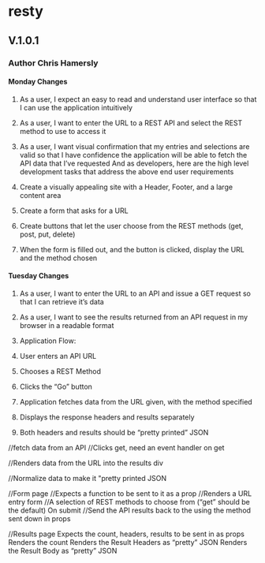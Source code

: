 # resty

## V.1.0.1
###  Author Chris Hamersly

#### Monday Changes

1. As a user, I expect an easy to read and understand user interface so that I can use the application intuitively
1. As a user, I want to enter the URL to a REST API and select the REST method to use to access it
1. As a user, I want visual confirmation that my entries and selections are valid so that I have confidence the application will be able to fetch the API data that I’ve requested
And as developers, here are the high level development tasks that address the above end user requirements

1. Create a visually appealing site with a Header, Footer, and a large content area
1. Create a form that asks for a URL
1. Create buttons that let the user choose from the REST methods (get, post, put, delete)
1. When the form is filled out, and the button is clicked, display the URL and the method chosen

#### Tuesday Changes

1. As a user, I want to enter the URL to an API and issue a GET request so that I can retrieve it’s data
1. As a user, I want to see the results returned from an API request in my browser in a readable format
1. Application Flow:

1. User enters an API URL
1. Chooses a REST Method
1. Clicks the “Go” button
1. Application fetches data from the URL given, with the method specified
1. Displays the response headers and results separately
1. Both headers and results should be “pretty printed” JSON


<!-- //make a new Results page -->
//fetch data from an API
//Clicks get, need an event handler on get
<!-- //Make a new go button -->
//Renders data from the URL into the results div
<!-- //Adds a new place below to capture the API results -->
//Normalize data to make it "pretty printed JSON



//Form page
//Expects a function to be sent to it as a prop
//Renders a URL entry form
//A selection of REST methods to choose from (“get” should be the default)
On submit
//Send the API results back to the <App> using the method sent down in props


//Results page
Expects the count, headers, results to be sent in as props
Renders the count
Renders the Result Headers as “pretty” JSON
Renders the Result Body as “pretty” JSON